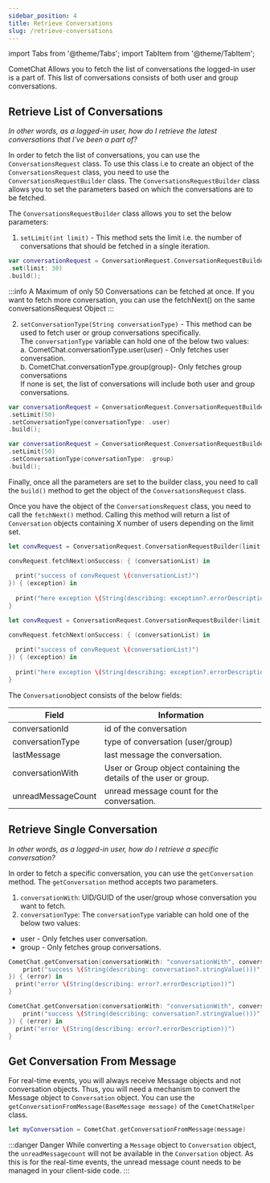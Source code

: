 ```yaml
---
sidebar_position: 4
title: Retrieve Conversations
slug: /retrieve-conversations
---
```

import Tabs from '@theme/Tabs';
import TabItem from '@theme/TabItem';

CometChat Allows you to fetch the list of conversations the logged-in user is a part of. This list of conversations consists of both user and group conversations.

## Retrieve List of Conversations

_In other words, as a logged-in user, how do I retrieve the latest conversations that I've been a part of?_

In order to fetch the list of conversations, you can use the `ConversationsRequest` class. To use this class i.e to create an object of the `ConversationsRequest` class, you need to use the `ConversationsRequestBuilder` class. The `ConversationsRequestBuilder` class allows you to set the parameters based on which the conversations are to be fetched.

The `ConversationsRequestBuilder` class allows you to set the below parameters:

1. `setLimit(int limit)` - This method sets the limit i.e. the number of conversations that should be fetched in a single iteration.


<Tabs>
<TabItem value="Swift" label="Swift">

```swift
var conversationRequest = ConversationRequest.ConversationRequestBuilder()
.set(limit: 30)
.build();
```
</TabItem>
</Tabs>


:::info
A Maximum of only 50 Conversations can be fetched at once. If you want to fetch more conversation, you can use the fetchNext() on the same conversationsRequest Object
:::

2. `setConversationType(String conversationType)` - This method can be used to fetch user or group conversations specifically. <br />
The `conversationType` variable can hold one of the below two values:<br />
a. CometChat.conversationType.user(user) - Only fetches user conversation. <br />
b. CometChat.conversationType.group(group)- Only fetches group conversations <br />
If none is set, the list of conversations will include both user and group conversations.


<Tabs>
<TabItem value="Swift(User)" label="Swift(User)">

```swift
var conversationRequest = ConversationRequest.ConversationRequestBuilder()
.setLimit(50)
.setConversationType(conversationType: .user)
.build();
```
</TabItem>
<TabItem value="Swift(Group)" label="Swift(Group)">

```swift
var conversationRequest = ConversationRequest.ConversationRequestBuilder()
.setLimit(50)
.setConversationType(conversationType: .group)
.build();
```
</TabItem>
</Tabs>


Finally, once all the parameters are set to the builder class, you need to call the `build()` method to get the object of the `ConversationsRequest` class.

Once you have the object of the `ConversationsRequest` class, you need to call the `fetchNext()` method. Calling this method will return a list of `Conversation` objects containing X number of users depending on the limit set.

<Tabs>
<TabItem value="Swift(User)" label="Swift(User)">

```swift
let convRequest = ConversationRequest.ConversationRequestBuilder(limit: 20).setConversationType(conversationType: .user).build()

convRequest.fetchNext(onSuccess: { (conversationList) in
            
  print("success of convRequest \(conversationList)")            
}) { (exception) in
            
  print("here exception \(String(describing: exception?.errorDescription))")
}
```
</TabItem>
<TabItem value="Swift(Group)" label="Swift(Group)">

```swift
let convRequest = ConversationRequest.ConversationRequestBuilder(limit: 20).setConversationType(conversationType: .group).build()

convRequest.fetchNext(onSuccess: { (conversationList) in
            
  print("success of convRequest \(conversationList)")            
}) { (exception) in
            
  print("here exception \(String(describing: exception?.errorDescription))")
}
```
</TabItem>
</Tabs>


The `Conversation`object consists of the below fields:

| Field | Information | 
| ---- | ---- | 
| conversationId | id of the conversation | 
| conversationType | type of conversation (user/group) | 
| lastMessage | last message the conversation. | 
| conversationWith | User or Group object containing the details of the user or group. | 
| unreadMessageCount | unread message count for the conversation. | 


## Retrieve Single Conversation

_In other words, as a logged-in user, how do I retrieve a specific conversation?_

In order to fetch a specific conversation, you can use the `getConversation` method. The `getConversation` method accepts two parameters.

1. `conversationWith`: UID/GUID of the user/group whose conversation you want to fetch.
2. `conversationType`: The `conversationType` variable can hold one of the below two values:

- user - Only fetches user conversation.
- group - Only fetches group conversations.


<Tabs>
<TabItem value="Swift(User)" label="Swift(User)">

```swift
CometChat.getConversation(conversationWith: "conversationWith", conversationType: .user, onSuccess: { (conversation) in
	print("success \(String(describing: conversation?.stringValue()))")
}) { (error) in
  print("error \(String(describing: error?.errorDescription))")
}
```
</TabItem>
<TabItem value="Swift(Group)" label="Swift(Group)">

```swift
CometChat.getConversation(conversationWith: "conversationWith", conversationType: .group, onSuccess: { (conversation) in
	print("success \(String(describing: conversation?.stringValue()))")
}) { (error) in
  print("error \(String(describing: error?.errorDescription))")
}
```
</TabItem>
</Tabs>


## Get Conversation From Message

For real-time events, you will always receive Message objects and not conversation objects. Thus, you will need a mechanism to convert the Message object to `Conversation` object. You can use the `getConversationFromMessage(BaseMessage message)` of the `CometChatHelper` class.

<Tabs>
<TabItem value="Swift" label="Swift">

```swift
let myConversation = CometChat.getConversationFromMessage(message)
```
</TabItem>
</Tabs>


:::danger Danger
While converting a `Message` object to `Conversation` object, the `unreadMessagecount` will not be available in the `Conversation` object. As this is for the real-time events, the unread message count needs to be managed in your client-side code.
:::